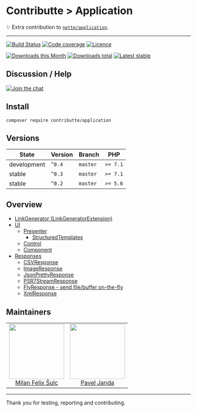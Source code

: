 # Contributte > Application

:sparkles: Extra contribution to [`nette/application`](https://github.com/nette/application).

-----

[![Build Status](https://img.shields.io/travis/contributte/application.svg?style=flat-square)](https://travis-ci.org/contributte/application)
[![Code coverage](https://img.shields.io/coveralls/contributte/application.svg?style=flat-square)](https://coveralls.io/r/contributte/application)
[![Licence](https://img.shields.io/packagist/l/contributte/application.svg?style=flat-square)](https://packagist.org/packages/contributte/application)

[![Downloads this Month](https://img.shields.io/packagist/dm/contributte/application.svg?style=flat-square)](https://packagist.org/packages/contributte/application)
[![Downloads total](https://img.shields.io/packagist/dt/contributte/application.svg?style=flat-square)](https://packagist.org/packages/contributte/application)
[![Latest stable](https://img.shields.io/packagist/v/contributte/application.svg?style=flat-square)](https://packagist.org/packages/contributte/application)

## Discussion / Help

[![Join the chat](https://img.shields.io/gitter/room/contributte/contributte.svg?style=flat-square)](http://bit.ly/ctteg)

## Install

```
composer require contributte/application
```

## Versions

| State       | Version | Branch   | PHP      |
|-------------|---------|----------|----------|
| development | `^0.4`  | `master` | `>= 7.1` |
| stable      | `^0.3`  | `master` | `>= 7.1` |
| stable      | `^0.2`  | `master` | `>= 5.6` |

## Overview

- [LinkGenerator (LinkGeneratorExtension)](https://github.com/contributte/application/blob/master/.docs/README.md#link-generator)
- [UI](https://github.com/contributte/application/blob/master/.docs/README.md#ui)
    - [Presenter](https://github.com/contributte/application/blob/master/.docs/README.md#presenter)
        - [StructuredTemplates](https://github.com/contributte/application/blob/master/.docs/README.md#structuredtemplates)
    - [Control](https://github.com/contributte/application/blob/master/.docs/README.md#control)
    - [Component](https://github.com/contributte/application/blob/master/.docs/README.md#component)
- [Responses](https://github.com/contributte/application/blob/master/.docs/README.md#responses)
    - [CSVResponse](https://github.com/contributte/application/blob/master/.docs/README.md#csvresponse)
    - [ImageResponse](https://github.com/contributte/application/blob/master/.docs/README.md#imageresponse)
    - [JsonPrettyResponse](https://github.com/contributte/application/blob/master/.docs/README.md#psr7streamresponse)
    - [PSR7StreamResponse](https://github.com/contributte/application/blob/master/.docs/README.md#flyresponse)
    - [FlyResponse - send file/buffer on-the-fly](https://github.com/contributte/application/blob/master/.docs/README.md#flyresponse)
    - [XmlResponse](https://github.com/contributte/application/blob/master/.docs/README.md#xmlresponse)

## Maintainers

<table>
  <tbody>
    <tr>
      <td align="center">
        <a href="https://github.com/f3l1x">
            <img width="150" height="150" src="https://avatars2.githubusercontent.com/u/538058?v=3&s=150">
        </a>
        </br>
        <a href="https://github.com/f3l1x">Milan Felix Šulc</a>
      </td>
      <td align="center">
        <a href="https://github.com/paveljanda">
            <img width="150" height="150" src="https://avatars2.githubusercontent.com/u/1488874?v=3&s=150">
        </a>
        </br>
        <a href="https://github.com/paveljanda">Pavel Janda</a>
      </td>
    </tr>
  <tbody>
</table>

---

Thank you for testing, reporting and contributing.
